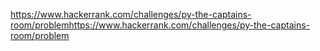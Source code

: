 https://www.hackerrank.com/challenges/py-the-captains-room/problemhttps://www.hackerrank.com/challenges/py-the-captains-room/problem